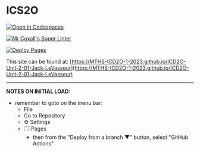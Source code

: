 # ICS2O

[![Open in Codespaces](https://classroom.github.com/assets/launch-codespace-7f7980b617ed060a017424585567c406b6ee15c891e84e1186181d67ecf80aa0.svg)](https://classroom.github.com/open-in-codespaces?assignment_repo_id=14175637)

[![Mr Coxall's Super Linter](https://github.com/MTHS-ICD2O-1-2023/ICD2O-Unit-2-01-Jack-LeVasseur/workflows/Mr%20Coxall's%20Super%20Linter/badge.svg)](https://github.com/MTHS-ICD2O-1-2023/ICD2O-Unit-2-01-Jack-LeVasseur/actions)

[![Deploy Pages](https://github.com/MTHS-ICD2O-1-2023/ICD2O-Unit-2-01-Jack-LeVasseur/workflows/Deploy%20Pages/badge.svg)](https://github.com/MTHS-ICD2O-1-2023/ICD2O-Unit-2-01-Jack-LeVasseur/actions)

This site can be found at: [https://MTHS-ICD2O-1-2023.github.io/ICD2O-Unit-2-01-Jack-LeVasseur](https://MTHS-ICD2O-1-2023.github.io/ICD2O-Unit-2-01-Jack-LeVasseur)

---

**NOTES ON INITIAL LOAD:**
- remember to goto on the menu bar:
  - File
  - Go to Repository
  - ⚙ Settings
  - 🗔 Pages
    - then from the "Deploy from a branch ▼" button, select "GitHub Actions"
